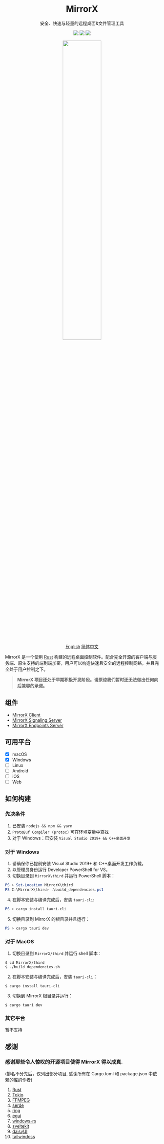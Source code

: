 <h1 align="center" style="border-bottom: none">
    MirrorX</br>
</h1>

<p align="center">
安全、快速与轻量的远程桌面&文件管理工具
</p>

<p align="center">
  <a href="https://github.com/MirrorX-Desktop/MirrorX"><img src="https://img.shields.io/github/stars/MirrorX-Desktop/MirrorX"></a>
  <a href="https://discord.gg/asT4deaEGh"><img src="https://img.shields.io/discord/1001077628238827620?label=Discord"></a>
  <a href="https://github.com/MirrorX-Desktop/MirrorX"><img src="https://img.shields.io/github/license/MirrorX-Desktop/MirrorX"></a>
</p>
  
<p align="center">
<img src="https://raw.githubusercontent.com/MirrorX-Desktop/MirrorX/master/screenshot.png" width="50%" height="50%">
</p>

<p align="center">
    <a href="https://github.com/MirrorX-Desktop/MirrorX/blob/master/README.md">English</a>
    <a href="https://github.com/MirrorX-Desktop/MirrorX/blob/master/README_CN.md">简体中文</a>
<p align="center">

MirrorX 是一个使用 [Rust](https://github.com/rust-lang/rust) 构建的远程桌面控制软件。配合完全开源的客户端与服务端、原生支持的端到端加密，用户可以构造快速且安全的远程控制网络，并且完全处于用户控制之下。

> **MirrorX 项目还处于早期积极开发阶段。请原谅我们暂时还无法做出任何向后兼容的承诺。**

## 组件

- [MirrorX Client](https://github.com/MirrorX-Desktop/MirrorX)
- [MirrorX Signaling Server](https://github.com/MirrorX-Desktop/signaling)
- [MirrorX Endpoints Server](https://github.com/MirrorX-Desktop/endpoints)

## 可用平台

- [x] macOS
- [x] Windows
- [ ] Linux
- [ ] Android
- [ ] iOS
- [ ] Web

## 如何构建

### 先决条件

1. 已安装 `nodejs && npm && yarn`
2. `ProtoBuf Compiler (protoc)` 可在环境变量中查找
3. 对于 Windows：已安装 `Visual Studio 2019+ && C++桌面开发`

### 对于 Windows

1. 请确保你已提前安装 Visual Studio 2019+ 和 C++桌面开发工作负载。
2. 以管理员身份运行 Developer PowerShell for VS。
3. 切换目录到 `MirrorX\third` 并运行 PowerShell 脚本：

```PowerShell
PS > Set-Location MirrorX\third
PS C:\MirrorX\third> .\build_dependencies.ps1
```

4. 在脚本安装与编译完成后，安装 `tauri-cli`:

```PowerShell
PS > cargo install tauri-cli
```

5. 切换目录到 MirrorX 的根目录并且运行：

```PowerShell
PS > cargo tauri dev
```

### 对于 MacOS

1. 切换目录到 `MirrorX/third` 并运行 shell 脚本：

```console
$ cd MirrorX/third
$ ./build_dependencies.sh
```

2. 在脚本安装与编译完成后，安装 `tauri-cli`：

```console
$ cargo install tauri-cli
```

3. 切换到 MirrorX 根目录并运行：

```console
$ cargo tauri dev
```

### 其它平台

暂不支持

## 感谢

### 感谢那些令人惊叹的开源项目使得 MirrorX 得以成真.

(排名不分先后，仅列出部分项目, 感谢所有在 Cargo.toml 和 package.json 中依赖的库的作者)

1. [Rust](https://github.com/rust-lang/rust)
2. [Tokio](https://github.com/tokio-rs/tokio)
3. [FFMPEG](https://ffmpeg.org)
4. [serde](https://github.com/serde-rs/serde)
5. [ring](https://github.com/briansmith/ring)
6. [egui](https://github.com/emilk/egui)
7. [windows-rs](https://github.com/microsoft/windows-rs)
8. [sveltekit](https://github.com/sveltejs/kit)
9. [daisyUI](https://github.com/saadeghi/daisyui)
10. [tailwindcss](https://github.com/tailwindlabs/tailwindcss)
